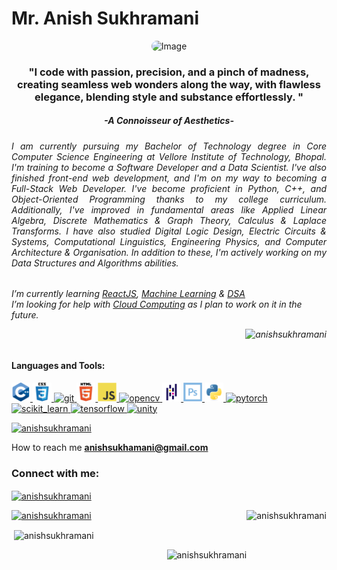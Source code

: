 <!-- <h1>Anish Sukhramani</h1>
<hr>
<p>Hello World</p>
 -->
 
  <h1 align="left">Mr. Anish Sukhramani</h1>
<div align="center"  >
  <img src="https://github.com/AnishSukhramani/AnishSukhramani/assets/91376836/ff67615f-3a0a-45bd-8c92-70e38cf44ec9" alt="Image" style="border-radius: 50px;" height="200">
</div>


<!--  <img src="https://github.com/AnishSukhramani/AnishSukhramani/assets/91376836/ff67615f-3a0a-45bd-8c92-70e38cf44ec9" alt="Image" height="200">

 ![](https://github.com/AnishSukhramani/AnishSukhramani/assets/91376836/ff67615f-3a0a-45bd-8c92-70e38cf44ec9) -->

<h3 align="center">"I code with passion, precision, and a pinch of madness, creating seamless web wonders along the way, with flawless elegance, blending style and substance effortlessly.
"</h3>
<h5 align="center" style="italics">-A Connoisseur of Aesthetics-</h5>

<h6 align="justify">I am currently pursuing my Bachelor of Technology degree in Core Computer Science Engineering at Vellore Institute of Technology, Bhopal. I'm training to become a Software Developer and a Data Scientist. I've also finished front-end web development, and I'm on my way to becoming a Full-Stack Web Developer. I've become proficient in Python, C++, and Object-Oriented Programming thanks to my college curriculum. Additionally, I've improved in fundamental areas like Applied Linear Algebra, Discrete Mathematics & Graph Theory, Calculus & Laplace Transforms. I have also studied Digital Logic Design, Electric Circuits & Systems, Computational Linguistics, Engineering Physics, and Computer Architecture & Organisation. In addition to these, I'm actively working on my Data Structures and Algorithms abilities.</h6>

<h6>I’m currently learning <a href="https://react.dev/"> ReactJS</a>, <a href="https://en.wikipedia.org/wiki/Machine_learning">Machine Learning</a> & <a href="https://en.wikipedia.org/wiki/Digital_Signature_Algorithm">DSA</a> <br> I’m looking for help with <a href="https://en.wikipedia.org/wiki/Cloud_computing">Cloud Computing</a> as I plan to work on it in the future.<p align="right"> <img src="https://komarev.com/ghpvc/?username=anishsukhramani&label=Profile%20views&color=0e75b6&style=flat" alt="anishsukhramani" /> </p></h6>


<h4 align="left">Languages and Tools:</h4>
<p align="left"> <a href="https://www.w3schools.com/cpp/" target="_blank" rel="noreferrer"> <img src="https://raw.githubusercontent.com/devicons/devicon/master/icons/cplusplus/cplusplus-original.svg" alt="cplusplus" width="30" height="30"/> </a> <a href="https://www.w3schools.com/css/" target="_blank" rel="noreferrer"> <img src="https://raw.githubusercontent.com/devicons/devicon/master/icons/css3/css3-original-wordmark.svg" alt="css3" width="30" height="30"/> </a> <a href="https://git-scm.com/" target="_blank" rel="noreferrer"> <img src="https://www.vectorlogo.zone/logos/git-scm/git-scm-icon.svg" alt="git" width="30" height="30"/> </a> <a href="https://www.w3.org/html/" target="_blank" rel="noreferrer"> <img src="https://raw.githubusercontent.com/devicons/devicon/master/icons/html5/html5-original-wordmark.svg" alt="html5" width="30" height="30"/> </a> <a href="https://developer.mozilla.org/en-US/docs/Web/JavaScript" target="_blank" rel="noreferrer"> <img src="https://raw.githubusercontent.com/devicons/devicon/master/icons/javascript/javascript-original.svg" alt="javascript" width="30" height="30"/> </a> <a href="https://opencv.org/" target="_blank" rel="noreferrer"> <img src="https://www.vectorlogo.zone/logos/opencv/opencv-icon.svg" alt="opencv" width="30" height="30"/> </a> <a href="https://pandas.pydata.org/" target="_blank" rel="noreferrer"> <img src="https://raw.githubusercontent.com/devicons/devicon/2ae2a900d2f041da66e950e4d48052658d850630/icons/pandas/pandas-original.svg" alt="pandas" width="30" height="30"/> </a> <a href="https://www.photoshop.com/en" target="_blank" rel="noreferrer"> <img src="https://raw.githubusercontent.com/devicons/devicon/master/icons/photoshop/photoshop-line.svg" alt="photoshop" width="30" height="30"/> </a> <a href="https://www.python.org" target="_blank" rel="noreferrer"> <img src="https://raw.githubusercontent.com/devicons/devicon/master/icons/python/python-original.svg" alt="python" width="30" height="30"/> </a> <a href="https://pytorch.org/" target="_blank" rel="noreferrer"> <img src="https://www.vectorlogo.zone/logos/pytorch/pytorch-icon.svg" alt="pytorch" width="30" height="30"/> </a> <a href="https://scikit-learn.org/" target="_blank" rel="noreferrer"> <img src="https://upload.wikimedia.org/wikipedia/commons/0/05/Scikit_learn_logo_small.svg" alt="scikit_learn" width="30" height="30"/> </a> <a href="https://www.tensorflow.org" target="_blank" rel="noreferrer"> <img src="https://www.vectorlogo.zone/logos/tensorflow/tensorflow-icon.svg" alt="tensorflow" width="30" height="30"/> </a> <a href="https://unity.com/" target="_blank" rel="noreferrer"> <img src="https://www.vectorlogo.zone/logos/unity3d/unity3d-icon.svg" alt="unity" width="30" height="30"/> </a> </p>





<p align="left"> <a href="https://twitter.com/anishsukhramani" target="blank"><img src="https://img.shields.io/twitter/follow/anishsukhramani?logo=twitter&style=for-the-badge" alt="anishsukhramani" /></a> </p>

 How to reach me **anishsukhamani@gmail.com**

<h3 align="left">Connect with me:</h3>
<p align="left">
<a href="https://twitter.com/anishsukhramani" target="blank"><img align="center" src="https://raw.githubusercontent.com/rahuldkjain/github-profile-readme-generator/master/src/images/icons/Social/twitter.svg" alt="anishsukhramani" height="30" width="40" /></a>
</p>

<p align="left"> <a href="https://github.com/ryo-ma/github-profile-trophy"><img src="https://github-profile-trophy.vercel.app/?username=anishsukhramani" alt="anishsukhramani" style="height: 50%; margin:0"/></a><img align="right" src="https://github-readme-stats.vercel.app/api/top-langs?username=anishsukhramani&show_icons=true&locale=en&layout=compact" style="height: 110px; margin: 0" alt="anishsukhramani" /> </p>

<p>&nbsp;<img align="center" src="https://github-readme-stats.vercel.app/api?username=anishsukhramani&show_icons=true&theme=tokyonight&hide_border=true&cache_seconds=1800&locale=en" alt="anishsukhramani" /></p>

<p>&nbsp;<img align="right" src="https://github-readme-streak-stats.herokuapp.com/?user=anishsukhramani&" alt="anishsukhramani" /></p>
<!-- <p><img align="center" src="https://camo.githubusercontent.com/5344ab5bc1a687df23591d12af52201d8ef0a1c6bff618671ab371353998508e/68747470733a2f2f6769746875622d726561646d652d73747265616b2d73746174732e6865726f6b756170702e636f6d2f3f757365723d5072616e6a616c3336304167617277616c267468656d653d626c61636b2d69636526686964655f626f726465723d74727565267374726f6b653d30303030266261636b67726f756e643d3036304130434430" alt="anishsukhramani" /></p> -->
